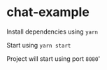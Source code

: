 # chat-example

Install dependencies using `yarn`

Start using `yarn start`

Project will start using port `8080`'